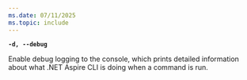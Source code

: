 ```yaml
---
ms.date: 07/11/2025
ms.topic: include
---
```

**`-d, --debug`**

  Enable debug logging to the console, which prints detailed information about what .NET Aspire CLI is doing when a command is run.

